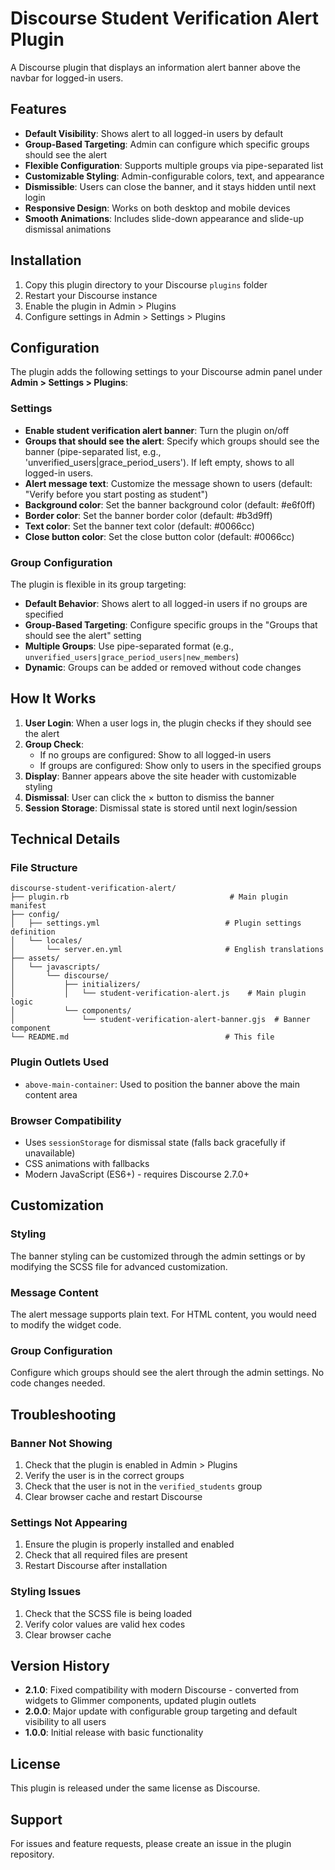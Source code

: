 # Discourse Student Verification Alert Plugin

A Discourse plugin that displays an information alert banner above the navbar for logged-in users.

## Features

- **Default Visibility**: Shows alert to all logged-in users by default
- **Group-Based Targeting**: Admin can configure which specific groups should see the alert
- **Flexible Configuration**: Supports multiple groups via pipe-separated list
- **Customizable Styling**: Admin-configurable colors, text, and appearance
- **Dismissible**: Users can close the banner, and it stays hidden until next login
- **Responsive Design**: Works on both desktop and mobile devices
- **Smooth Animations**: Includes slide-down appearance and slide-up dismissal animations

## Installation

1. Copy this plugin directory to your Discourse `plugins` folder
2. Restart your Discourse instance
3. Enable the plugin in Admin > Plugins
4. Configure settings in Admin > Settings > Plugins

## Configuration

The plugin adds the following settings to your Discourse admin panel under **Admin > Settings > Plugins**:

### Settings

- **Enable student verification alert banner**: Turn the plugin on/off
- **Groups that should see the alert**: Specify which groups should see the banner (pipe-separated list, e.g., 'unverified_users|grace_period_users'). If left empty, shows to all logged-in users.
- **Alert message text**: Customize the message shown to users (default: "Verify before you start posting as student")
- **Background color**: Set the banner background color (default: #e6f0ff)
- **Border color**: Set the banner border color (default: #b3d9ff)
- **Text color**: Set the banner text color (default: #0066cc)
- **Close button color**: Set the close button color (default: #0066cc)

### Group Configuration

The plugin is flexible in its group targeting:

- **Default Behavior**: Shows alert to all logged-in users if no groups are specified
- **Group-Based Targeting**: Configure specific groups in the "Groups that should see the alert" setting
- **Multiple Groups**: Use pipe-separated format (e.g., `unverified_users|grace_period_users|new_members`)
- **Dynamic**: Groups can be added or removed without code changes

## How It Works

1. **User Login**: When a user logs in, the plugin checks if they should see the alert
2. **Group Check**:
   - If no groups are configured: Show to all logged-in users
   - If groups are configured: Show only to users in the specified groups
3. **Display**: Banner appears above the site header with customizable styling
4. **Dismissal**: User can click the × button to dismiss the banner
5. **Session Storage**: Dismissal state is stored until next login/session

## Technical Details

### File Structure
```
discourse-student-verification-alert/
├── plugin.rb                                    # Main plugin manifest
├── config/
│   ├── settings.yml                            # Plugin settings definition
│   └── locales/
│       └── server.en.yml                       # English translations
├── assets/
│   └── javascripts/
│       └── discourse/
│           ├── initializers/
│           │   └── student-verification-alert.js    # Main plugin logic
│           └── components/
│               └── student-verification-alert-banner.gjs  # Banner component
└── README.md                                   # This file
```

### Plugin Outlets Used

- `above-main-container`: Used to position the banner above the main content area

### Browser Compatibility

- Uses `sessionStorage` for dismissal state (falls back gracefully if unavailable)
- CSS animations with fallbacks
- Modern JavaScript (ES6+) - requires Discourse 2.7.0+

## Customization

### Styling
The banner styling can be customized through the admin settings or by modifying the SCSS file for advanced customization.

### Message Content
The alert message supports plain text. For HTML content, you would need to modify the widget code.

### Group Configuration
Configure which groups should see the alert through the admin settings. No code changes needed.

## Troubleshooting

### Banner Not Showing
1. Check that the plugin is enabled in Admin > Plugins
2. Verify the user is in the correct groups
3. Check that the user is not in the `verified_students` group
4. Clear browser cache and restart Discourse

### Settings Not Appearing
1. Ensure the plugin is properly installed and enabled
2. Check that all required files are present
3. Restart Discourse after installation

### Styling Issues
1. Check that the SCSS file is being loaded
2. Verify color values are valid hex codes
3. Clear browser cache

## Version History

- **2.1.0**: Fixed compatibility with modern Discourse - converted from widgets to Glimmer components, updated plugin outlets
- **2.0.0**: Major update with configurable group targeting and default visibility to all users
- **1.0.0**: Initial release with basic functionality

## License

This plugin is released under the same license as Discourse.

## Support

For issues and feature requests, please create an issue in the plugin repository.
